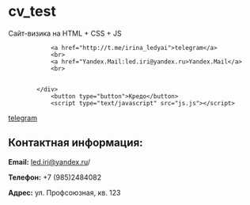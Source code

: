 # cv_test
Сайт-визика на HTML + CSS + JS	
<div class="contacts">

				<a href="http://t.me/irina_ledyai">telegram</a> 
				<br>
				<a href="Yandex.Mail:led.iri@yandex.ru>Yandex.Mail</a>
				<br>
				
		
			</div>
				<button type="button">Кредо</button>
				<script type="text/javascript" src="js.js"></script>
<a href="http://t.me/@irina_ledyai">telegram</a> 
				<br>
			<div class="contact-info">
        <h2>Контактная информация:</h2>
        <p><strong>Email:</strong> led.iri@yandex.ru/<p>
        <p><strong>Телефон:</strong> +7 (985)2484082 </p>
        <p><strong>Адрес:</strong> ул. Профсоюзная,  кв. 123</p>
    </div>
</div>

</body>
</html>
